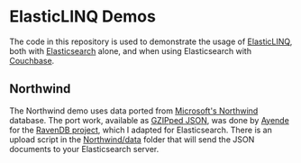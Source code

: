 # ElasticLINQ Demos

The code in this repository is used to demonstrate the usage of [ElasticLINQ](https://github.com/CenturyLinkCloud/ElasticLINQ), both with [Elasticsearch](http://www.elasticsearch.org) alone, and when using Elasticsearch with [Couchbase](http://www.couchbase.com/).

## Northwind

The Northwind demo uses data ported from [Microsoft's Northwind](http://www.microsoft.com/en-us/download/details.aspx?id=23654) database. The port work, available as [GZIPped JSON](https://github.com/ayende/ravendb/blob/master/Raven.Database/Server/Assets/EmbeddedData/Northwind.dump), was done by [Ayende](https://twitter.com/ayende) for the [RavenDB project](https://github.com/ayende/ravendb), which I adapted for Elasticsearch. There is an upload script in the [Northwind/data](https://github.com/bradwilson/ElasticLINQDemos/tree/master/Northwind/data) folder that will send the JSON documents to your Elasticsearch server.
